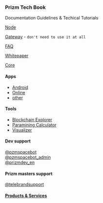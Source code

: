 ### Prizm Tech Book
Documentation Guidelines & Techical Tutorials

[Node](./prizm_node/README.md)

[Gateway](./prizm_gateway/README.md) - `don't need to use it at all`

[FAQ](https://pzm.space/en/prizm-faq/)

[Whitepaper](./prizm_whitepaper/README.md)

[Core](https://github.com/prizmspace/PrizmCore/tree/master/src/main/java)

#### Apps
- [Android](http://tech.prizm.space/files/prizm.apk)
- [Online](https://wallet.prizm.space/)
- [other](http://94.130.167.158/center/)

#### Tools
- [Blockchain Explorer](http://blockchain.prizm.space/)
- [Paramining Calculator](https://paracalc.prizm.space/)
- [Visualizer](https://tool.prizm.space/)

#### Dev support
[@pzmspacebot](https://web.telegram.org/#/im?p=@pzmspacebot)  
[@pzmspacebot_admin](https://web.telegram.org/#/im?p=@pzmspacebot_admin)  
[@prizmdev_en](https://web.telegram.org/#/im?p=@prizmdev_en)

#### Prizm masters support
[@telebrandsupport](https://web.telegram.org/#/im?p=@telebrandsupport)  

#### [Products & Services](./cryptokult_goods/README.md)
